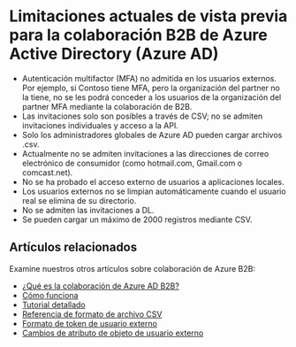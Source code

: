 <properties
   pageTitle="Limitaciones actuales de vista previa para la colaboración B2B de Azure Active Directory | Microsoft Azure"
   description="Azure Active Directory B2B posibilita las relaciones entre empresas al permitir que los partners empresariales accedan de forma selectiva a las aplicaciones corporativas."
   services="active-directory"
   authors="viv-liu"
   manager="cliffdi"
   editor=""
   tags=""/>

<tags
   ms.service="active-directory"
   ms.devlang="NA"
   ms.topic="article"
   ms.tgt_pltfrm="NA"
   ms.workload="identity"
   ms.date="10/27/2015"
   ms.author="viviali"/>

# Limitaciones actuales de vista previa para la colaboración B2B de Azure Active Directory (Azure AD)

- Autenticación multifactor (MFA) no admitida en los usuarios externos. Por ejemplo, si Contoso tiene MFA, pero la organización del partner no la tiene, no se les podrá conceder a los usuarios de la organización del partner MFA mediante la colaboración de B2B.
- Las invitaciones solo son posibles a través de CSV; no se admiten invitaciones individuales y acceso a la API.
- Solo los administradores globales de Azure AD pueden cargar archivos .csv.
- Actualmente no se admiten invitaciones a las direcciones de correo electrónico de consumidor (como hotmail.com, Gmail.com o comcast.net).
- No se ha probado el acceso externo de usuarios a aplicaciones locales.
- Los usuarios externos no se limpian automáticamente cuando el usuario real se elimina de su directorio.
- No se admiten las invitaciones a DL.
- Se pueden cargar un máximo de 2000 registros mediante CSV.

## Artículos relacionados
Examine nuestros otros artículos sobre colaboración de Azure B2B:

- [¿Qué es la colaboración de Azure AD B2B?](active-directory-b2b-what-is-azure-ad-b2b.md)
- [Cómo funciona](active-directory-b2b-how-it-works.md)
- [Tutorial detallado](active-directory-b2b-detailed-walkthrough.md)
- [Referencia de formato de archivo CSV](active-directory-b2b-references-csv-file-format.md)
- [Formato de token de usuario externo](active-directory-b2b-references-external-user-token-format.md)
- [Cambios de atributo de objeto de usuario externo](active-directory-b2b-references-external-user-object-attribute-changes.md)

<!---HONumber=Nov15_HO1-->